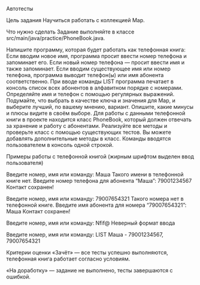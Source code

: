 Автотесты

Цель задания
Научиться работать с коллекцией Map.

Что нужно сделать
Задание выполняйте в классе src/main/java/practice/PhoneBook.java.

Напишите программу, которая будет работать как телефонная книга: 
Если вводим новое имя, программа просит ввести номер телефона и запоминает его.
Если новый номер телефона — просит ввести имя и также запоминает.
Если вводим существующее имя или номер телефона, программа выводит телефон(ы) или имя абонента соответственно.
При вводе команды LIST программа печатает в консоль список всех абонентов в алфавитном порядке с номерами.
Определяйте имя и телефон с помощью регулярных выражений.
Подумайте, что выбрать в качестве ключа и значения для Map, и выберите лучший, по вашему мнению, вариант. Опишите, какие минусы и плюсы видите в своём выборе.
Для работы с данными телефонной книги в проекте находится класс PhoneBook, который должен отвечать за хранение и работу с абонентами. Реализуйте все методы и проверьте класс с помощью существующих тестов. Вы можете добавлять дополнительные методы в класс.
Команды вводятся пользователем в консоль одной строкой.
 

Примеры работы с телефонной книгой (жирным шрифтом выделен ввод пользователя)

Введите номер, имя или команду:
Маша
Такого имени в телефонной книге нет.
Введите номер телефона для абонента “Маша”:
79001234567
Контакт сохранен!
 
Введите номер, имя или команду:
79007654321
Такого номера нет в телефонной книге.
Введите имя абонента для номера “79007654321”:
Маша
Контакт сохранен!
 
Введите номер, имя или команду:
Nfif@
Неверный формат ввода
 
Введите номер, имя или команду:
LIST
Маша - 79001234567, 79007654321
 

Критерии оценки
«Зачёт» — все тесты успешно выполняются, телефонная книга работает согласно условиям.

«На доработку» — задание не выполнено, тесты завершаются с ошибкой.
